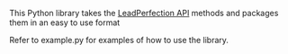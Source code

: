 This Python library takes the <a href="https://app.swaggerhub.com/apis/LeadPerfection/Examples/1.0">LeadPerfection API</a> methods and packages them in an easy to use format

Refer to example.py for examples of how to use the library.
